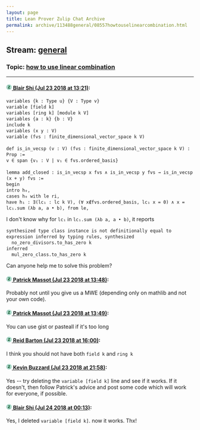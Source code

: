 ```yaml
---
layout: page
title: Lean Prover Zulip Chat Archive 
permalink: archive/113488general/08557howtouselinearcombination.html
---
```


## Stream: [general](index.html)
### Topic: [how to use linear combination](08557howtouselinearcombination.html)

---

#### [![Click to go to Zulip](../../assets/img/zulip2.png) Blair Shi (Jul 23 2018 at 13:21)](https://leanprover.zulipchat.com/#narrow/stream/113488-general/topic/how%20to%20use%20linear%20combination/near/130142613):
```
variables {k : Type u} {V : Type v}
variable [field k]
variables [ring k] [module k V]
variables {a : k} {b : V}
include k 
variables (x y : V)
variable (fvs : finite_dimensional_vector_space k V) 

def is_in_vecsp (v : V) (fvs : finite_dimensional_vector_space k V) : Prop :=
v ∈ span {v₁ : V | v₁ ∈ fvs.ordered_basis}

lemma add_closed : is_in_vecsp x fvs ∧ is_in_vecsp y fvs → is_in_vecsp (x + y) fvs :=
begin
intro h₀,
cases h₀ with le ri,
have h₁ : ∃(lc₁ : lc k V), (∀ x∉fvs.ordered_basis, lc₁ x = 0) ∧ x = lc₁.sum (λb a, a • b), from le,
```
I don't know why for `lc₁` in `lc₁.sum (λb a, a • b)`, it reports 
```
synthesized type class instance is not definitionally equal to expression inferred by typing rules, synthesized
  no_zero_divisors.to_has_zero k
inferred
  mul_zero_class.to_has_zero k
```
Can anyone help me to solve this problem?

#### [![Click to go to Zulip](../../assets/img/zulip2.png) Patrick Massot (Jul 23 2018 at 13:48)](https://leanprover.zulipchat.com/#narrow/stream/113488-general/topic/how%20to%20use%20linear%20combination/near/130143764):
Probably not until you give us a MWE (depending only on mathlib and not your own code).

#### [![Click to go to Zulip](../../assets/img/zulip2.png) Patrick Massot (Jul 23 2018 at 13:49)](https://leanprover.zulipchat.com/#narrow/stream/113488-general/topic/how%20to%20use%20linear%20combination/near/130143772):
You can use gist or pasteall if it's too long

#### [![Click to go to Zulip](../../assets/img/zulip2.png) Reid Barton (Jul 23 2018 at 16:00)](https://leanprover.zulipchat.com/#narrow/stream/113488-general/topic/how%20to%20use%20linear%20combination/near/130149943):
I think you should not have both `field k` and `ring k`

#### [![Click to go to Zulip](../../assets/img/zulip2.png) Kevin Buzzard (Jul 23 2018 at 21:58)](https://leanprover.zulipchat.com/#narrow/stream/113488-general/topic/how%20to%20use%20linear%20combination/near/130170440):
Yes -- try deleting the `variable [field k]` line and see if it works. If it doesn't, then follow Patrick's advice and post some code which will work for everyone, if possible.

#### [![Click to go to Zulip](../../assets/img/zulip2.png) Blair Shi (Jul 24 2018 at 00:13)](https://leanprover.zulipchat.com/#narrow/stream/113488-general/topic/how%20to%20use%20linear%20combination/near/130176920):
Yes, I deleted `variable [field k]`. now it works. Thx!


